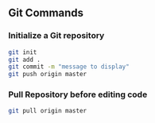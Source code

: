 ## Git Commands

### Initialize a Git repository
```sh
git init
git add .
git commit -m "message to display"
git push origin master
```
### Pull Repository before editing code
```sh
git pull origin master
